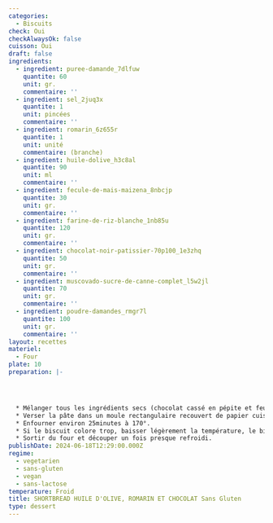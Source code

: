```yaml
---
categories:
  - Biscuits
check: Oui
checkAlwaysOk: false
cuisson: Oui
draft: false
ingredients:
  - ingredient: puree-damande_7dlfuw
    quantite: 60
    unit: gr.
    commentaire: ''
  - ingredient: sel_2juq3x
    quantite: 1
    unit: pincées
    commentaire: ''
  - ingredient: romarin_6z655r
    quantite: 1
    unit: unité
    commentaire: (branche)
  - ingredient: huile-dolive_h3c8al
    quantite: 90
    unit: ml
    commentaire: ''
  - ingredient: fecule-de-mais-maizena_8nbcjp
    quantite: 30
    unit: gr.
    commentaire: ''
  - ingredient: farine-de-riz-blanche_1nb85u
    quantite: 120
    unit: gr.
    commentaire: ''
  - ingredient: chocolat-noir-patissier-70p100_1e3zhq
    quantite: 50
    unit: gr.
    commentaire: ''
  - ingredient: muscovado-sucre-de-canne-complet_l5w2jl
    quantite: 70
    unit: gr.
    commentaire: ''
  - ingredient: poudre-damandes_rmgr7l
    quantite: 100
    unit: gr.
    commentaire: ''
layout: recettes
materiel:
  - Four
plate: 10
preparation: |-




  * Mélanger tous les ingrédients secs (chocolat cassé en pépite et feuilles de romarin hachée) du biscuit dans un récipient. Ajoutez ensuite l’huile d'olive, la purée d’oléagineux  et mélanger bien jusqu’à obtenir une pâte homogène. Si la préparation colle trop, ajouter de la farine.
  * Verser la pâte dans un moule rectangulaire recouvert de papier cuisson et aplatir dans le fond du moule, piquer à l’aide d’une fourchette.
  * Enfourner environ 25minutes à 170°.
  * Si le biscuit colore trop, baisser légèrement la température, le biscuit doit être presque blanc.
  * Sortir du four et découper un fois presque refroidi.
publishDate: 2024-06-18T12:29:00.000Z
regime:
  - vegetarien
  - sans-gluten
  - vegan
  - sans-lactose
temperature: Froid
title: SHORTBREAD HUILE D'OLIVE, ROMARIN ET CHOCOLAT Sans Gluten
type: dessert
---
```


